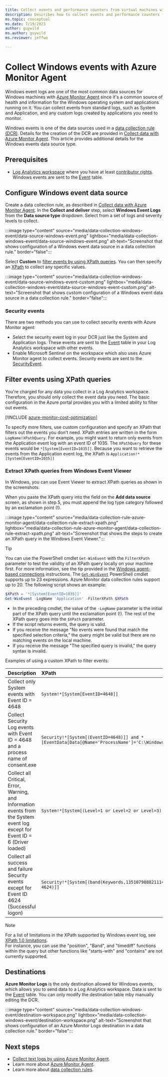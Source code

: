```yaml
---
title: Collect events and performance counters from virtual machines with Azure Monitor Agent
description: Describes how to collect events and performance counters from virtual machines, Virtual Machine Scale Sets, and Arc-enabled on-premises servers using Azure Monitor Agent.
ms.topic: conceptual
ms.date: 7/19/2023
author: guywild
ms.author: guywild
ms.reviewer: jeffwo

---
```


# Collect Windows events with Azure Monitor Agent
Windows event logs are one of the most common data sources for Windows machines with [Azure Monitor Agent](azure-monitor-agent-overview.md) since it's a common source of health and information for the Windows operating system and applications running on it. You can collect events from standard logs, such as System and Application, and any custom logs created by applications you need to monitor.

Windows events is one of the data sources used in a [data collection rule (DCR)](../essentials/data-collection-rule-create-edit.md). Details for the creation of the DCR are provided in [Collect data with Azure Monitor Agent](./azure-monitor-agent-data-collection.md). This article provides additional details for the Windows events data source type.


## Prerequisites

- [Log Analytics workspace](../logs/log-analytics-workspace-overview.md) where you have at least [contributor rights](../logs/manage-access.md#azure-rbac). Windows events are sent to the [Event](/azure/azure-monitor/reference/tables/event) table.

## Configure Windows event data source 

Create a data collection rule, as described in [Collect data with Azure Monitor Agent](./azure-monitor-agent-data-collection.md). In the **Collect and deliver** step, select **Windows Event Logs** from the **Data source type** dropdown. Select from a set of logs and severity levels to collect.

:::image type="content" source="media/data-collection-windows-event/data-source-windows-event.png" lightbox="media/data-collection-windows-event/data-source-windows-event.png" alt-text="Screenshot that shows configuration of a Windows event data source in a data collection rule." border="false":::

Select **Custom** to [filter events by using XPath queries](#filter-events-using-xpath-queries). You can then specify an [XPath](https://www.w3schools.com/xml/xpath_syntax.asp) to collect any specific values.

:::image type="content" source="media/data-collection-windows-event/data-source-windows-event-custom.png" lightbox="media/data-collection-windows-event/data-source-windows-event-custom.png" alt-text="Screenshot that shows custom configuration of a Windows event data source in a data collection rule." border="false":::

### Security events
There are two methods you can use to collect security events with Azure Monitor agent:

- Select the security event log in your DCR just like the System and Application logs. These events are sent to the [Event](/azure/azure-monitor/reference/tables/Event) table in your Log Analytics workspace with other events. 
- Enable Microsoft Sentinel on the workspace which also uses Azure Monitor agent to collect events. Security events are sent to the [SecurityEvent](/azure/azure-monitor/reference/tables/SecurityEvent).

## Filter events using XPath queries

You're charged for any data you collect in a Log Analytics workspace. Therefore, you should only collect the event data you need. The basic configuration in the Azure portal provides you with a limited ability to filter out events.

[!INCLUDE [azure-monitor-cost-optimization](../../../includes/azure-monitor-cost-optimization.md)]

To specify more filters, use custom configuration and specify an XPath that filters out the events you don't need. XPath entries are written in the form `LogName!XPathQuery`. For example, you might want to return only events from the Application event log with an event ID of 1035. The `XPathQuery` for these events would be `*[System[EventID=1035]]`. Because you want to retrieve the events from the Application event log, the XPath is `Application!*[System[EventID=1035]]`

### Extract XPath queries from Windows Event Viewer

In Windows, you can use Event Viewer to extract XPath queries as shown in the screenshots.

When you paste the XPath query into the field on the **Add data source** screen, as shown in step 5, you must append the log type category followed by an exclamation point (!).

:::image type="content" source="media/data-collection-rule-azure-monitor-agent/data-collection-rule-extract-xpath.png" lightbox="media/data-collection-rule-azure-monitor-agent/data-collection-rule-extract-xpath.png" alt-text="Screenshot that shows the steps to create an XPath query in the Windows Event Viewer.":::


> [!TIP]
> You can use the PowerShell cmdlet `Get-WinEvent` with the `FilterXPath` parameter to test the validity of an XPath query locally on your machine first. For more information, see the tip provided in the [Windows agent-based connections](../../sentinel/connect-services-windows-based.md) instructions. The [`Get-WinEvent`](/powershell/module/microsoft.powershell.diagnostics/get-winevent) PowerShell cmdlet supports up to 23 expressions. Azure Monitor data collection rules support up to 20. The following script shows an example:
>
> ```powershell
> $XPath = '*[System[EventID=1035]]'
> Get-WinEvent -LogName 'Application' -FilterXPath $XPath
> ```
>
> - In the preceding cmdlet, the value of the `-LogName` parameter is the initial part of the XPath query until the exclamation point (!). The rest of the XPath query goes into the `$XPath` parameter.
> - If the script returns events, the query is valid.
> - If you receive the message "No events were found that match the specified selection criteria," the query might be valid but there are no matching events on the local machine.
> - If you receive the message "The specified query is invalid," the query syntax is invalid.

Examples of using a custom XPath to filter events:

| Description |  XPath |
|:---|:---|
| Collect only System events with Event ID = 4648 |  `System!*[System[EventID=4648]]`
| Collect Security Log events with Event ID = 4648 and a process name of consent.exe | `Security!*[System[(EventID=4648)]] and *[EventData[Data[@Name='ProcessName']='C:\Windows\System32\consent.exe']]` |
| Collect all Critical, Error, Warning, and Information events from the System event log except for Event ID = 6 (Driver loaded) |  `System!*[System[(Level=1 or Level=2 or Level=3) and (EventID != 6)]]` |
| Collect all success and failure Security events except for Event ID 4624 (Successful logon) |  `Security!*[System[(band(Keywords,13510798882111488)) and (EventID != 4624)]]` |

> [!NOTE]
> For a list of limitations in the XPath supported by Windows event log, see [XPath 1.0 limitations](/windows/win32/wes/consuming-events#xpath-10-limitations).  
> For instance, you can use the "position", "Band", and "timediff" functions within the query but other functions like "starts-with" and "contains" are not currently supported.


## Destinations

**Azure Monitor Logs** is the only destination allowed for Windows events, which allows you to send data to a Log Analytics workspace. Data is sent to the [Event](/azure/azure-monitor/reference/tables/event) table. You can only modify the destination table mby manually editing the DCR.

:::image type="content" source="media/data-collection-windows-event/destination-workspace.png" lightbox="media/data-collection-windows-event/destination-workspace.png" alt-text="Screenshot that shows configuration of an Azure Monitor Logs destination in a data collection rule." border="false":::


## Next steps

- [Collect text logs by using Azure Monitor Agent](data-collection-text-log.md).
- Learn more about [Azure Monitor Agent](azure-monitor-agent-overview.md).
- Learn more about [data collection rules](../essentials/data-collection-rule-overview.md).
